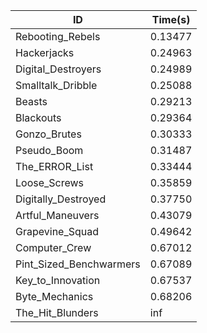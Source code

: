 |ID|Time(s)|
|-|-|
|Rebooting_Rebels|0.13477|
|Hackerjacks|0.24963|
|Digital_Destroyers|0.24989|
|Smalltalk_Dribble|0.25088|
|Beasts|0.29213|
|Blackouts|0.29364|
|Gonzo_Brutes|0.30333|
|Pseudo_Boom|0.31487|
|The_ERROR_List|0.33444|
|Loose_Screws|0.35859|
|Digitally_Destroyed|0.37750|
|Artful_Maneuvers|0.43079|
|Grapevine_Squad|0.49642|
|Computer_Crew|0.67012|
|Pint_Sized_Benchwarmers|0.67089|
|Key_to_Innovation|0.67537|
|Byte_Mechanics|0.68206|
|The_Hit_Blunders|inf|

